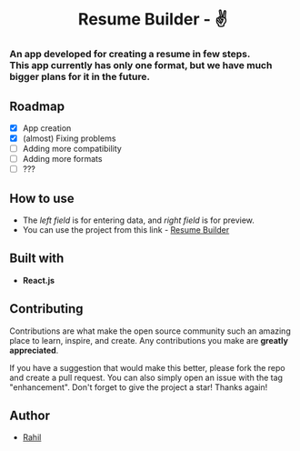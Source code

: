 <h1 align="center">Resume Builder - ✌</h1>

### An app developed for creating a resume in few steps. <br> This app currently has only one format, but we have much bigger plans for it in the future. 


## Roadmap
- [x] App creation
- [x] (almost) Fixing problems
- [ ] Adding more compatibility
- [ ] Adding more formats
- [ ] ???

## How to use
- The *left field* is for entering data, and *right field* is for preview.
- You can use the project from this link - [Resume Builder](https://resume-builder-two-xi.vercel.app/)

## Built with
- **React.js**

## Contributing

Contributions are what make the open source community such an amazing place to learn, inspire, and create. Any contributions you make are **greatly appreciated**.

If you have a suggestion that would make this better, please fork the repo and create a pull request. You can also simply open an issue with the tag "enhancement".
Don't forget to give the project a star! Thanks again!

## Author
- [Rahil](https://github.com/Rahilsiddique)


